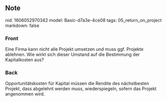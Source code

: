 ## Note
nid: 1606052970342
model: Basic-d7a3e-4ce08
tags: 05_return_on_project
markdown: false

### Front
<p>Eine Firma kann nicht alle Projekt umsetzen und muss ggf.
Projekte ablehnen. Wie wirkt sich dieser Umstand auf die Bestimmung
der Kapitalkosten aus?

### Back
Opportunitätskosten für Kapital müssen die Rendite des nächstbesten Projekt, dass abgelehnt werden muss, wiederspiegeln, sofern das Projekt angenommen wird.
